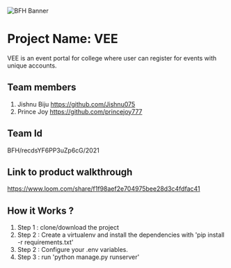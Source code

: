 ![BFH Banner](https://trello-attachments.s3.amazonaws.com/542e9c6316504d5797afbfb9/542e9c6316504d5797afbfc1/39dee8d993841943b5723510ce663233/Frame_19.png)
# Project Name: VEE
VEE is an event portal for college where user can register for events with unique accounts.
## Team members
1. Jishnu Biju https://github.com/Jishnu075
2. Prince Joy https://github.com/princejoy777
## Team Id
BFH/recdsYF6PP3uZp6cG/2021
## Link to product walkthrough
https://www.loom.com/share/f1f98aef2e704975bee28d3c4fdfac41
## How it Works ?
1. Step 1 : clone/download the project
2. Step 2 : Create a virtualenv and install the dependencies with 'pip install -r requirements.txt' 
3. Step 2 : Configure your .env variables.
4. Step 3 : run 'python manage.py runserver'


